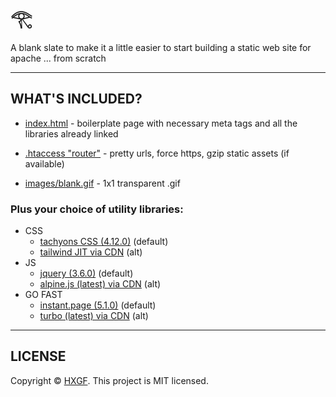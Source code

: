 # 𓂀

A blank slate to make it a little easier to start building a static web site for apache ... from scratch

---

## WHAT'S INCLUDED?

- [index.html](https://github.com/hxgf/scratch/blob/master/index.html) - boilerplate page with necessary meta tags and all the libraries already linked

- [.htaccess "router"](https://github.com/hxgf/scratch/blob/master/.htaccess) - pretty urls, force https, gzip static assets (if available)

- [images/blank.gif](https://github.com/hxgf/scratch/blob/master/images/blank.gif) - 1x1 transparent .gif

### Plus your choice of utility libraries:
- CSS
  - [tachyons CSS (4.12.0)](https://tachyons.io/) (default)
  - [tailwind JIT via CDN](https://tailwindcss.com/) (alt)
- JS
  - [jquery (3.6.0)](https://jquery.com/) (default)
  - [alpine.js (latest) via CDN](https://alpinejs.dev/) (alt)
- GO FAST
  - [instant.page (5.1.0)](https://instant.page/) (default)
  - [turbo (latest) via CDN](https://turbo.hotwired.dev/) (alt)

---

## LICENSE
Copyright © [HXGF](https://hxgf.io). This project is MIT licensed.